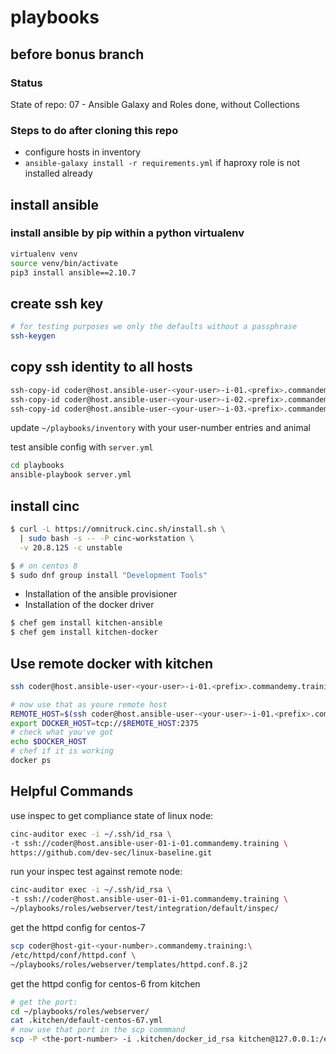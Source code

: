 # playbooks

## before bonus branch

### Status

State of repo: 07 - Ansible Galaxy and Roles done, without Collections

### Steps to do after cloning this repo

- configure hosts in inventory
- `ansible-galaxy install -r requirements.yml` if haproxy role is not installed already

## install ansible

### install ansible by pip within a python virtualenv

```bash
virtualenv venv
source venv/bin/activate
pip3 install ansible==2.10.7
```

## create ssh key

```bash
# for testing purposes we only the defaults without a passphrase
ssh-keygen
```

## copy ssh identity to all hosts

```bash
ssh-copy-id coder@host.ansible-user-<your-user>-i-01.<prefix>.commandemy.training
ssh-copy-id coder@host.ansible-user-<your-user>-i-02.<prefix>.commandemy.training
ssh-copy-id coder@host.ansible-user-<your-user>-i-03.<prefix>.commandemy.training
```

update `~/playbooks/inventory` with your user-number <your-user> entries and animal <prefix>

test ansible config with `server.yml`

```bash
cd playbooks
ansible-playbook server.yml
```

## install cinc

```bash
$ curl -L https://omnitruck.cinc.sh/install.sh \
  | sudo bash -s -- -P cinc-workstation \
  -v 20.8.125 -c unstable
```

```bash
$ # on centos 8
$ sudo dnf group install "Development Tools"
```

- Installation of the ansible provisioner
- Installation of the docker driver

```bash
$ chef gem install kitchen-ansible
$ chef gem install kitchen-docker
```

## Use remote docker with kitchen

```bash
ssh coder@host.ansible-user-<your-user>-i-01.<prefix>.commandemy.training hostname -f

# now use that as youre remote host
REMOTE_HOST=$(ssh coder@host.ansible-user-<your-user>-i-01.<prefix>.commandemy.training hostname -f)
export DOCKER_HOST=tcp://$REMOTE_HOST:2375
# check what you've got
echo $DOCKER_HOST
# chef if it is working
docker ps
```

## Helpful Commands

use inspec to get compliance state of linux node:

```bash
cinc-auditor exec -i ~/.ssh/id_rsa \
-t ssh://coder@host.ansible-user-01-i-01.commandemy.training \
https://github.com/dev-sec/linux-baseline.git
```

run your inspec test against remote node:

```bash
cinc-auditor exec -i ~/.ssh/id_rsa \
-t ssh://coder@host.ansible-user-01-i-01.commandemy.training \
~/playbooks/roles/webserver/test/integration/default/inspec/
```

get the httpd config for centos-7

```bash
scp coder@host-git-<your-number>.commandemy.training:\
/etc/httpd/conf/httpd.conf \
~/playbooks/roles/webserver/templates/httpd.conf.8.j2
```

get the httpd config for centos-6 from kitchen

```bash
# get the port:
cd ~/playbooks/roles/webserver/
cat .kitchen/default-centos-67.yml
# now use that port in the scp commmand
scp -P <the-port-number> -i .kitchen/docker_id_rsa kitchen@127.0.0.1:/etc/httpd/conf/httpd.conf templates/httpd.conf.6.j2
```
